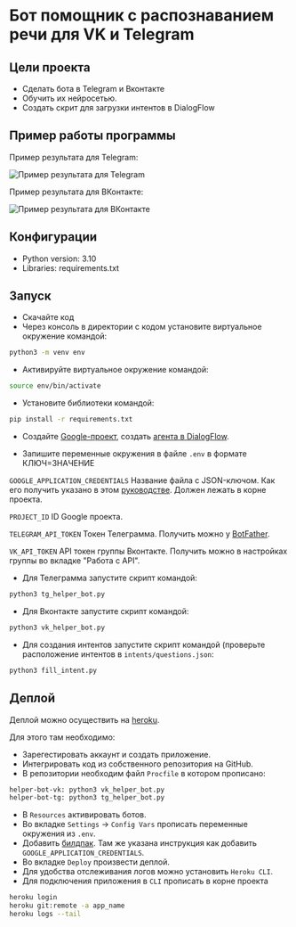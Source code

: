 # Бот помощник с распознаванием речи для VK и Telegram

## Цели проекта

* Сделать бота в Telegram и Вконтакте
* Обучить их нейросетью.
* Создать скрит для загрузки интентов в DialogFlow

## Пример работы программы
Пример результата для Telegram:

![Пример результата для Telegram](https://dvmn.org/filer/canonical/1569214094/323/)

Пример результата для ВКонтакте:

![Пример результата для ВКонтакте](https://dvmn.org/filer/canonical/1569214089/322/)

## Конфигурации

* Python version: 3.10
* Libraries: requirements.txt

## Запуск

- Скачайте код
- Через консоль в директории с кодом установите виртуальное окружение командой:

```bash
python3 -m venv env
```

- Активируйте виртуальное окружение командой:
```bash
source env/bin/activate
```

- Установите библиотеки командой:
```bash
pip install -r requirements.txt
```
- Создайте [Google-проект](https://cloud.google.com/dialogflow/es/docs/quick/setup), создать [агента в DialogFlow](https://cloud.google.com/dialogflow/es/docs/quick/build-agent).

- Запишите переменные окружения в файле `.env` в формате КЛЮЧ=ЗНАЧЕНИЕ

`GOOGLE_APPLICATION_CREDENTIALS` Название файла с JSON-ключом. Как его получить указано в этом [руководстве](https://cloud.google.com/docs/authentication/getting-started). Должен лежать в корне проекта.

`PROJECT_ID` ID Google проекта.

`TELEGRAM_API_TOKEN` Токен Телеграмма. Получить можно у [BotFather](https://telegram.me/BotFather).

`VK_API_TOKEN` API токен группы Вконтакте. Получить можно в настройках группы во вкладке "Работа с API".

- Для Телеграмма запустите скрипт командой:
```bash
python3 tg_helper_bot.py
```
- Для Вконтакте запустите скрипт командой:
```bash
python3 vk_helper_bot.py
```

- Для создания интентов запустите скрипт командой (проверьте расположение интентов в `intents/questions.json`:
```bash
python3 fill_intent.py
```

## Деплой
Деплой можно осуществить на [heroku](https://id.heroku.com/login).

Для этого там необходимо: 
* Зарегестировать аккаунт и создать приложение. 
* Интегрировать код из собственного репозитория на GitHub.
* В репозитории необходим файл `Procfile` в котором прописано:
```bash
helper-bot-vk: python3 vk_helper_bot.py
helper-bot-tg: python3 tg_helper_bot.py
```
* В `Resources` активировать ботов.
* Во вкладке `Settings` -> `Config Vars` прописать переменные окружения из `.env`.
* Добавить [билдпак](https://github.com/gerywahyunugraha/heroku-google-application-credentials-buildpack). Там же указана инструкция как добавить `GOOGLE_APPLICATION_CREDENTIALS`.
* Во вкладке `Deploy` произвести деплой.
* Для удобства отслеживания логов можно установить `Heroku CLI`.
* Для подключения приложения в `CLI` прописать в корне проекта
```bash
heroku login
heroku git:remote -a app_name
heroku logs --tail
```
